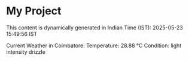 # My Project

This content is dynamically generated in Indian Time (IST): 2025-05-23 15:49:56 IST


Current Weather in Coimbatore:
Temperature: 28.88 °C
Condition: light intensity drizzle
